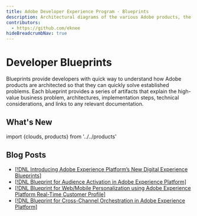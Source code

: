 ```yaml
---
title: Adobe Developer Experience Program - Blueprints
description: Architectural diagrams of the various Adobe products, the use cases they support and their various integration patterns with enterprise systems
contributors:
  - https://github.com/eknee
hideBreadcrumbNav: true
---
```


# Developer Blueprints

Blueprints provide developers with quick way to understand how Adobe products are architected so that they can quickly solve established problems. Each blueprint provides a series of artifacts that explain the high-value business problem, architectures, implementation steps, technical considerations, and links to any relevant documentation.

## What's New

import {clouds, products} from '../../products'

<ProductCardGrid clouds={clouds} products={products} interaction={true} />

## Blog Posts

* [[!DNL Introducing Adobe Experience Platform’s New Digital Experience Blueprints]](https://medium.com/adobetech/introducing-adobe-experience-platforms-new-digital-experience-blueprints-93a6b5f5da7c)
* [[!DNL Blueprint for Audience Activation in Adobe Experience Platform]](https://medium.com/adobetech/a-blueprint-for-audience-activation-in-adobe-experience-platform-b2b30fae90fd)
* [[!DNL Blueprint for Web/Mobile Personalization using Adobe Experience Platform Real-Time Customer Profile]](https://medium.com/adobetech/blueprint-for-web-personalization-using-adobe-experience-platform-real-time-customer-profile-fef2ce7a4b2f)
* [[!DNL Blueprint for Cross-Channel Orchestration in Adobe Experience Platform]](https://medium.com/adobetech/blueprint-for-multi-channel-orchestration-in-adobe-experience-platform-c68317e94184)
